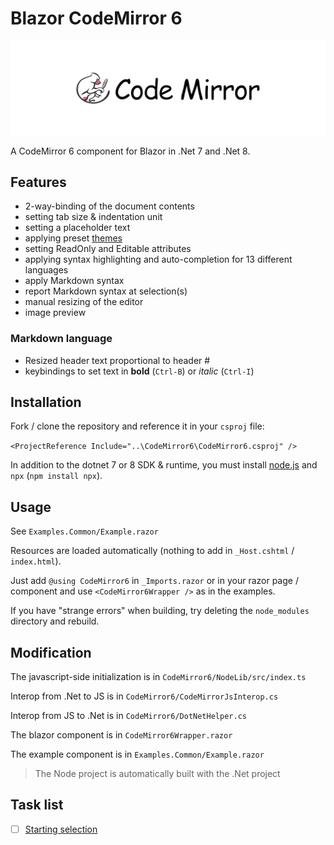 # Blazor CodeMirror 6

![codemirror.svg](codemirror.svg)

A CodeMirror 6 component for Blazor in .Net 7 and .Net 8.

## Features

- 2-way-binding of the document contents
- setting tab size & indentation unit
- setting a placeholder text
- applying preset [themes](https://github.com/vadimdemedes/thememirror)
- setting ReadOnly and Editable attributes
- applying syntax highlighting and auto-completion for 13 different languages
- apply Markdown syntax
- report Markdown syntax at selection(s)
- manual resizing of the editor
- image preview

### Markdown language

- Resized header text proportional to header #
- keybindings to set text in **bold** (`Ctrl-B`) or *italic* (`Ctrl-I`)

## Installation

Fork / clone the repository and reference it in your `csproj` file:

`<ProjectReference Include="..\CodeMirror6\CodeMirror6.csproj" />`

In addition to the dotnet 7 or 8 SDK & runtime, you must install [node.js](https://nodejs.org/) and `npx` (`npm install npx`).

## Usage

See `Examples.Common/Example.razor`

Resources are loaded automatically (nothing to add in `_Host.cshtml` / `index.html`).

Just add `@using CodeMirror6` in `_Imports.razor` or in your razor page / component and use `<CodeMirror6Wrapper />` as in the examples.

If you have "strange errors" when building, try deleting the `node_modules` directory and rebuild.

## Modification

The javascript-side initialization is in `CodeMirror6/NodeLib/src/index.ts`

Interop from .Net to JS is in `CodeMirror6/CodeMirrorJsInterop.cs`

Interop from JS to .Net is in `CodeMirror6/DotNetHelper.cs`

The blazor component is in `CodeMirror6Wrapper.razor`

The example component is in `Examples.Common/Example.razor`

> The Node project is automatically built with the .Net project

## Task list

- [ ] [Starting selection](https://codemirror.net/docs/ref/#state.EditorStateConfig.selection)
